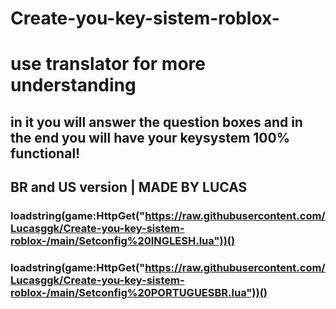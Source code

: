 # Create-you-key-sistem-roblox-

# use translator for more understanding 

## in it you will answer the question boxes and in the end you will have your keysystem 100% functional! 

## BR and US version | MADE BY LUCAS

### loadstring(game:HttpGet("https://raw.githubusercontent.com/Lucasggk/Create-you-key-sistem-roblox-/main/Setconfig%20INGLESH.lua"))()

### loadstring(game:HttpGet("https://raw.githubusercontent.com/Lucasggk/Create-you-key-sistem-roblox-/main/Setconfig%20PORTUGUESBR.lua"))()
